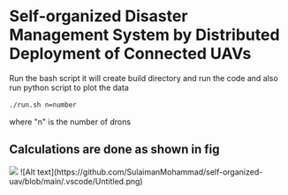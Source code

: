 # Self-organized Disaster Management System by Distributed Deployment of Connected UAVs
Run the bash script it will create build directory and run the code and also run python script to plot the data
```bash
./run.sh n=number
```
where "n" is the number of drons

## Calculations are done as shown in fig
 <img src="https://raw.githubusercontent.com/SulaimanMohammad/self-organized-uav/tree/main/.vscode/Untitled.png" width="800">
![Alt text](https://github.com/SulaimanMohammad/self-organized-uav/blob/main/.vscode/Untitled.png)
